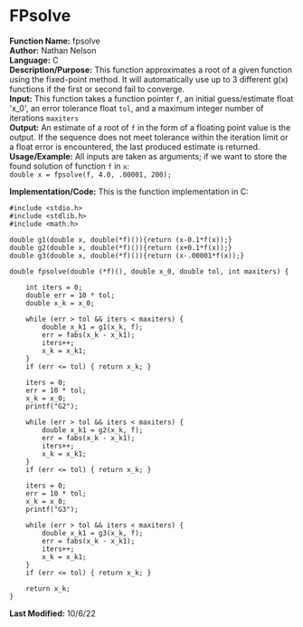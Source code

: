 # FPsolve
**Function Name:** fpsolve  
**Author:** Nathan Nelson  
**Language:** C  
**Description/Purpose:** This function approximates a root of a given function using the fixed-point method. It will automatically use up to 3 different g(x) functions if the first or second fail to converge.  
**Input:** This function takes a function pointer `f`, an initial guess/estimate float 'x_0', an error tolerance float `tol`, and a maximum integer number of iterations `maxiters`  
**Output:** An estimate of a root of `f` in the form of a floating point value is the output. If the sequence does not meet tolerance within the iteration limit or a float error is encountered, the last produced estimate is returned. 
**Usage/Example:** All inputs are taken as arguments; if we want to store the found solution of function `f` in `x`:  
`double x = fpsolve(f, 4.0, .00001, 200);`

**Implementation/Code:** This is the function implementation in C:  
```
#include <stdio.h>
#include <stdlib.h>
#include <math.h>

double g1(double x, double(*f)()){return (x-0.1*f(x));}
double g2(double x, double(*f)()){return (x+0.1*f(x));}
double g3(double x, double(*f)()){return (x-.00001*f(x));}

double fpsolve(double (*f)(), double x_0, double tol, int maxiters) {

	int iters = 0;
	double err = 10 * tol;
	double x_k = x_0;

	while (err > tol && iters < maxiters) {
		double x_k1 = g1(x_k, f);
		err = fabs(x_k - x_k1);
		iters++;
		x_k = x_k1;
	}
	if (err <= tol) { return x_k; }

	iters = 0;
	err = 10 * tol;
	x_k = x_0;
	printf("G2");

	while (err > tol && iters < maxiters) {
		double x_k1 = g2(x_k, f);
		err = fabs(x_k - x_k1);
		iters++;
		x_k = x_k1;
	}
	if (err <= tol) { return x_k; }

	iters = 0;
	err = 10 * tol;
	x_k = x_0;
	printf("G3");

	while (err > tol && iters < maxiters) {
		double x_k1 = g3(x_k, f);
		err = fabs(x_k - x_k1);
		iters++;
		x_k = x_k1;
	}
	if (err <= tol) { return x_k; }

	return x_k; 
}
```
**Last Modified:** 10/6/22